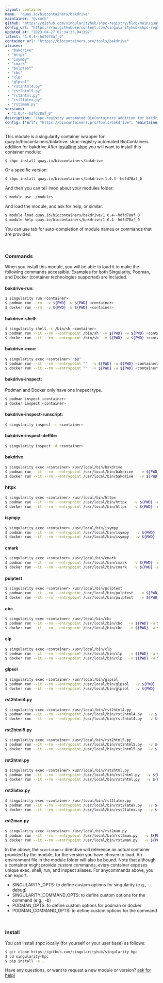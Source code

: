```yaml
---
layout: container
name:  "quay.io/biocontainers/bakdrive"
maintainer: "@vsoch"
github: "https://github.com/singularityhub/shpc-registry/blob/main/quay.io/biocontainers/bakdrive/container.yaml"
config_url: "https://raw.githubusercontent.com/singularityhub/shpc-registry/main/quay.io/biocontainers/bakdrive/container.yaml"
updated_at: "2023-04-27 02:34:33.941197"
latest: "1.0.4--hdfd78af_0"
container_url: "https://biocontainers.pro/tools/bakdrive"
aliases:
 - "bakdrive"
 - "httpx"
 - "isympy"
 - "cmark"
 - "pulptest"
 - "cbc"
 - "clp"
 - "glpsol"
 - "rst2html4.py"
 - "rst2html5.py"
 - "rst2html.py"
 - "rst2latex.py"
 - "rst2man.py"
versions:
 - "1.0.4--hdfd78af_0"
description: "shpc-registry automated BioContainers addition for bakdrive"
config: {"url": "https://biocontainers.pro/tools/bakdrive", "maintainer": "@vsoch", "description": "shpc-registry automated BioContainers addition for bakdrive", "latest": {"1.0.4--hdfd78af_0": "sha256:248fdd478912ae707d9acf27b9ff2f704ef87a0ecd2f95fb5ee5dd306724b736"}, "tags": {"1.0.4--hdfd78af_0": "sha256:248fdd478912ae707d9acf27b9ff2f704ef87a0ecd2f95fb5ee5dd306724b736"}, "docker": "quay.io/biocontainers/bakdrive", "aliases": {"bakdrive": "/usr/local/bin/bakdrive", "httpx": "/usr/local/bin/httpx", "isympy": "/usr/local/bin/isympy", "cmark": "/usr/local/bin/cmark", "pulptest": "/usr/local/bin/pulptest", "cbc": "/usr/local/bin/cbc", "clp": "/usr/local/bin/clp", "glpsol": "/usr/local/bin/glpsol", "rst2html4.py": "/usr/local/bin/rst2html4.py", "rst2html5.py": "/usr/local/bin/rst2html5.py", "rst2html.py": "/usr/local/bin/rst2html.py", "rst2latex.py": "/usr/local/bin/rst2latex.py", "rst2man.py": "/usr/local/bin/rst2man.py"}}
---
```


This module is a singularity container wrapper for quay.io/biocontainers/bakdrive.
shpc-registry automated BioContainers addition for bakdrive
After [installing shpc](#install) you will want to install this container module:


```bash
$ shpc install quay.io/biocontainers/bakdrive
```

Or a specific version:

```bash
$ shpc install quay.io/biocontainers/bakdrive:1.0.4--hdfd78af_0
```

And then you can tell lmod about your modules folder:

```bash
$ module use ./modules
```

And load the module, and ask for help, or similar.

```bash
$ module load quay.io/biocontainers/bakdrive/1.0.4--hdfd78af_0
$ module help quay.io/biocontainers/bakdrive/1.0.4--hdfd78af_0
```

You can use tab for auto-completion of module names or commands that are provided.

<br>

### Commands

When you install this module, you will be able to load it to make the following commands accessible.
Examples for both Singularity, Podman, and Docker (container technologies supported) are included.

#### bakdrive-run:

```bash
$ singularity run <container>
$ podman run --rm  -v ${PWD} -w ${PWD} <container>
$ docker run --rm  -v ${PWD} -w ${PWD} <container>
```

#### bakdrive-shell:

```bash
$ singularity shell -s /bin/sh <container>
$ podman run --it --rm --entrypoint /bin/sh  -v ${PWD} -w ${PWD} <container>
$ docker run --it --rm --entrypoint /bin/sh  -v ${PWD} -w ${PWD} <container>
```

#### bakdrive-exec:

```bash
$ singularity exec <container> "$@"
$ podman run --it --rm --entrypoint ""  -v ${PWD} -w ${PWD} <container> "$@"
$ docker run --it --rm --entrypoint ""  -v ${PWD} -w ${PWD} <container> "$@"
```

#### bakdrive-inspect:

Podman and Docker only have one inspect type.

```bash
$ podman inspect <container>
$ docker inspect <container>
```

#### bakdrive-inspect-runscript:

```bash
$ singularity inspect -r <container>
```

#### bakdrive-inspect-deffile:

```bash
$ singularity inspect -d <container>
```


#### bakdrive

```bash
$ singularity exec <container> /usr/local/bin/bakdrive
$ podman run --it --rm --entrypoint /usr/local/bin/bakdrive   -v ${PWD} -w ${PWD} <container> -c " $@"
$ docker run --it --rm --entrypoint /usr/local/bin/bakdrive   -v ${PWD} -w ${PWD} <container> -c " $@"
```


#### httpx

```bash
$ singularity exec <container> /usr/local/bin/httpx
$ podman run --it --rm --entrypoint /usr/local/bin/httpx   -v ${PWD} -w ${PWD} <container> -c " $@"
$ docker run --it --rm --entrypoint /usr/local/bin/httpx   -v ${PWD} -w ${PWD} <container> -c " $@"
```


#### isympy

```bash
$ singularity exec <container> /usr/local/bin/isympy
$ podman run --it --rm --entrypoint /usr/local/bin/isympy   -v ${PWD} -w ${PWD} <container> -c " $@"
$ docker run --it --rm --entrypoint /usr/local/bin/isympy   -v ${PWD} -w ${PWD} <container> -c " $@"
```


#### cmark

```bash
$ singularity exec <container> /usr/local/bin/cmark
$ podman run --it --rm --entrypoint /usr/local/bin/cmark   -v ${PWD} -w ${PWD} <container> -c " $@"
$ docker run --it --rm --entrypoint /usr/local/bin/cmark   -v ${PWD} -w ${PWD} <container> -c " $@"
```


#### pulptest

```bash
$ singularity exec <container> /usr/local/bin/pulptest
$ podman run --it --rm --entrypoint /usr/local/bin/pulptest   -v ${PWD} -w ${PWD} <container> -c " $@"
$ docker run --it --rm --entrypoint /usr/local/bin/pulptest   -v ${PWD} -w ${PWD} <container> -c " $@"
```


#### cbc

```bash
$ singularity exec <container> /usr/local/bin/cbc
$ podman run --it --rm --entrypoint /usr/local/bin/cbc   -v ${PWD} -w ${PWD} <container> -c " $@"
$ docker run --it --rm --entrypoint /usr/local/bin/cbc   -v ${PWD} -w ${PWD} <container> -c " $@"
```


#### clp

```bash
$ singularity exec <container> /usr/local/bin/clp
$ podman run --it --rm --entrypoint /usr/local/bin/clp   -v ${PWD} -w ${PWD} <container> -c " $@"
$ docker run --it --rm --entrypoint /usr/local/bin/clp   -v ${PWD} -w ${PWD} <container> -c " $@"
```


#### glpsol

```bash
$ singularity exec <container> /usr/local/bin/glpsol
$ podman run --it --rm --entrypoint /usr/local/bin/glpsol   -v ${PWD} -w ${PWD} <container> -c " $@"
$ docker run --it --rm --entrypoint /usr/local/bin/glpsol   -v ${PWD} -w ${PWD} <container> -c " $@"
```


#### rst2html4.py

```bash
$ singularity exec <container> /usr/local/bin/rst2html4.py
$ podman run --it --rm --entrypoint /usr/local/bin/rst2html4.py   -v ${PWD} -w ${PWD} <container> -c " $@"
$ docker run --it --rm --entrypoint /usr/local/bin/rst2html4.py   -v ${PWD} -w ${PWD} <container> -c " $@"
```


#### rst2html5.py

```bash
$ singularity exec <container> /usr/local/bin/rst2html5.py
$ podman run --it --rm --entrypoint /usr/local/bin/rst2html5.py   -v ${PWD} -w ${PWD} <container> -c " $@"
$ docker run --it --rm --entrypoint /usr/local/bin/rst2html5.py   -v ${PWD} -w ${PWD} <container> -c " $@"
```


#### rst2html.py

```bash
$ singularity exec <container> /usr/local/bin/rst2html.py
$ podman run --it --rm --entrypoint /usr/local/bin/rst2html.py   -v ${PWD} -w ${PWD} <container> -c " $@"
$ docker run --it --rm --entrypoint /usr/local/bin/rst2html.py   -v ${PWD} -w ${PWD} <container> -c " $@"
```


#### rst2latex.py

```bash
$ singularity exec <container> /usr/local/bin/rst2latex.py
$ podman run --it --rm --entrypoint /usr/local/bin/rst2latex.py   -v ${PWD} -w ${PWD} <container> -c " $@"
$ docker run --it --rm --entrypoint /usr/local/bin/rst2latex.py   -v ${PWD} -w ${PWD} <container> -c " $@"
```


#### rst2man.py

```bash
$ singularity exec <container> /usr/local/bin/rst2man.py
$ podman run --it --rm --entrypoint /usr/local/bin/rst2man.py   -v ${PWD} -w ${PWD} <container> -c " $@"
$ docker run --it --rm --entrypoint /usr/local/bin/rst2man.py   -v ${PWD} -w ${PWD} <container> -c " $@"
```



In the above, the `<container>` directive will reference an actual container provided
by the module, for the version you have chosen to load. An environment file in the
module folder will also be bound. Note that although a container
might provide custom commands, every container exposes unique exec, shell, run, and
inspect aliases. For anycommands above, you can export:

 - SINGULARITY_OPTS: to define custom options for singularity (e.g., --debug)
 - SINGULARITY_COMMAND_OPTS: to define custom options for the command (e.g., -b)
 - PODMAN_OPTS: to define custom options for podman or docker
 - PODMAN_COMMAND_OPTS: to define custom options for the command

<br>

### Install

You can install shpc locally (for yourself or your user base) as follows:

```bash
$ git clone https://github.com/singularityhub/singularity-hpc
$ cd singularity-hpc
$ pip install -e .
```

Have any questions, or want to request a new module or version? [ask for help!](https://github.com/singularityhub/singularity-hpc/issues)
